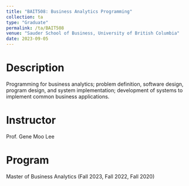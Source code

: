 ```yaml
---
title: "BAIT508: Business Analytics Programming"
collection: ta
type: "Graduate"
permalink: /ta/BAIT508
venue: "Sauder School of Business, University of British Columbia"
date: 2023-09-05
---
```


Description
======
Programming for business analytics; problem definition, software design, program design, and system implementation; development of systems to implement common business applications.

Instructor
======
Prof. Gene Moo Lee

Program
======
Master of Business Analytics (Fall 2023, Fall 2022, Fall 2020) 


